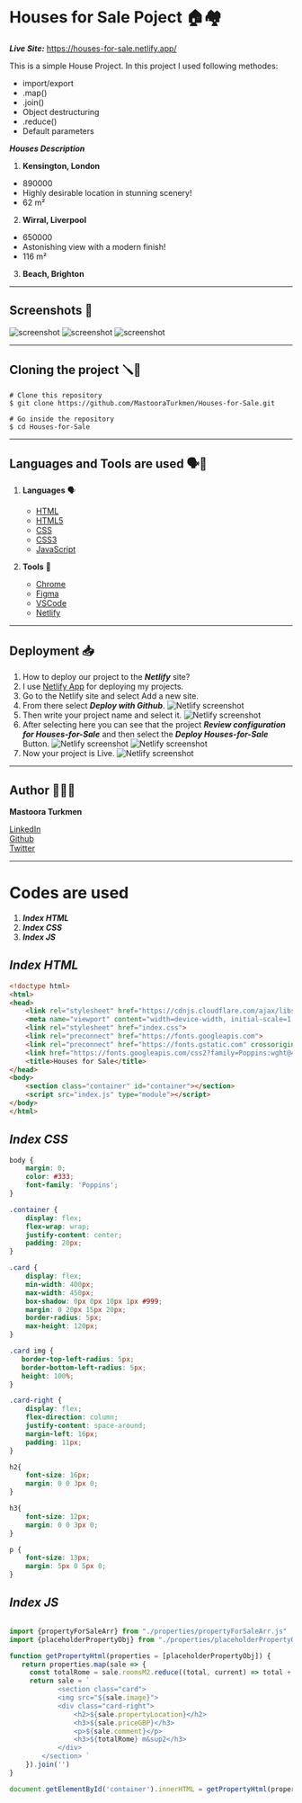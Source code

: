# Houses for Sale Poject 🏠🏘


***Live Site:***  https://houses-for-sale.netlify.app/

This is a simple House Project. In this project I used following methodes:

- import/export
- .map()
- .join()
- Object destructuring
- .reduce()
- Default parameters


***Houses Description***

1. **Kensington, London**
  + 890000
  + Highly desirable location in stunning scenery!
  + 62 m²

2. **Wirral, Liverpool**
  + 650000
  + Astonishing view with a modern finish!
  + 116 m²

3. **Beach, Brighton**

-------


## Screenshots 📸

![screenshot](./screenshot/screenshot.png)
![screenshot](./screenshot/screenshot-1.png)
![screenshot](./screenshot/screenshot-2.png)


------


## Cloning the project 🪛🔨

```
# Clone this repository
$ git clone https://github.com/MastooraTurkmen/Houses-for-Sale.git

# Go inside the repository
$ cd Houses-for-Sale
```

------

## Languages and Tools are used 🗣️🔧

1. **Languages** 🗣️

    + [HTML](https://github.com/topics/html)
    + [HTML5](https://github.com/topics/html5)
    + [CSS](https://github.com/topics/css)
    + [CSS3](https://github.com/topics/css3)
    + [JavaScript](https://github.com/topics/javascript)

2. **Tools** 🔧

    + [Chrome](https://github.com/topics/chrome)
    + [Figma](https://github.com/topics/figma)
    + [VSCode](https://github.com/topics/vscode)
    + [Netlify](https://github.com/topics/netlify)


------

## Deployment 📥

1. How to deploy our project to the ***Netlify*** site?
2. I use [Netlify App](https://app.netlify.com/) for deploying my projects.
3. Go to the Netlify site and select Add a new site.
4. From there select **_Deploy with Github_**.
   ![Netlify screenshot](./nelify-screenshots/netlify.png)
5. Then write your project name and select it.
   ![Netlify screenshot](./nelify-screenshots/netlify-1.png)
6. After selecting here you can see that the project **_Review configuration for Houses-for-Sale_** and then select the **_Deploy Houses-for-Sale_** Button.
   ![Netlify screenshot](./nelify-screenshots/netlify-2.png)
   ![Netlify screenshot](./nelify-screenshots/netlify-3.png)
7. Now your project is Live.
   ![Netlify screenshot](./nelify-screenshots/netlify-5.png)


-------

## Author 👩🏻‍💻

**Mastoora Turkmen**

[LinkedIn](https://www.linkedin.com/in/mastoora-turkmen/) 
<br>
[Github](https://github.com/MastooraTurkmen/) 
<br>
[Twitter](https://twitter.com/MastooraJ22)


------

# Codes are used

1. ***Index HTML***
2. ***Index CSS***
3. ***Index JS***


## ***Index HTML***

```html
<!doctype html>
<html>
<head>
    <link rel="stylesheet" href="https://cdnjs.cloudflare.com/ajax/libs/normalize/8.0.1/normalize.css">
    <meta name="viewport" content="width=device-width, initial-scale=1.0">
    <link rel="stylesheet" href="index.css">
    <link rel="preconnect" href="https://fonts.googleapis.com">
    <link rel="preconnect" href="https://fonts.gstatic.com" crossorigin>
    <link href="https://fonts.googleapis.com/css2?family=Poppins:wght@400;700&display=swap" rel="stylesheet">
    <title>Houses for Sale</title>
</head>
<body>
    <section class="container" id="container"></section>
    <script src="index.js" type="module"></script>
</body>
</html>
```

## ***Index CSS***

```css
body {
    margin: 0;
    color: #333;
    font-family: 'Poppins';
}

.container {
    display: flex;
    flex-wrap: wrap;
    justify-content: center;
    padding: 20px;
}

.card {
    display: flex;
    min-width: 400px;
    max-width: 450px;
    box-shadow: 0px 0px 10px 1px #999;
    margin: 0 20px 15px 20px;
    border-radius: 5px;
    max-height: 120px;
}

.card img {
   border-top-left-radius: 5px;
   border-bottom-left-radius: 5px;
   height: 100%;
}

.card-right {
    display: flex;
    flex-direction: column;
    justify-content: space-around;
    margin-left: 16px;
    padding: 11px;
}

h2{  
    font-size: 16px;
    margin: 0 0 3px 0;
}

h3{  
    font-size: 12px;
    margin: 0 0 3px 0;
}

p {
    font-size: 13px;
    margin: 5px 0 5px 0;
}
```


## ***Index JS***

```js

import {propertyForSaleArr} from "./properties/propertyForSaleArr.js"
import {placeholderPropertyObj} from "./properties/placeholderPropertyObj.js"

function getPropertyHtml(properties = [placeholderPropertyObj]) {
   return properties.map(sale => {
     const totalRome = sale.roomsM2.reduce((total, current) => total + current)
     return sale = `
            <section class="card">
            <img src="${sale.image}">
            <div class="card-right">
                <h2>${sale.propertyLocation}</h2>
                <h3>${sale.priceGBP}</h3>
                <p>${sale.comment}</p>
                <h3>${totalRome} m&sup2</h3>
            </div>
        </section> `
    }).join('')
}

document.getElementById('container').innerHTML = getPropertyHtml(propertyForSaleArr)
```